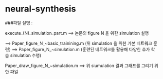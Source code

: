 # neural-synthesis



###파일 설명 :

execute_(N)_simulation_part.m ==> 논문의 figure N 을 위한 simulation 실행

  ==> Paper_figure_N_~basic_trainining.m   (위 simulation 을 위한 기본 네트워크 훈련) 
  ==> Paper_figure_N_~simulation.m         (훈련된 네트워크를 활용해 다양한 추가 학습 simulation 수행)
  

Paper_draw_figure_N_~simulation.m ==> 위 siumulation 결과 그래프를 그리기 위한 파일

